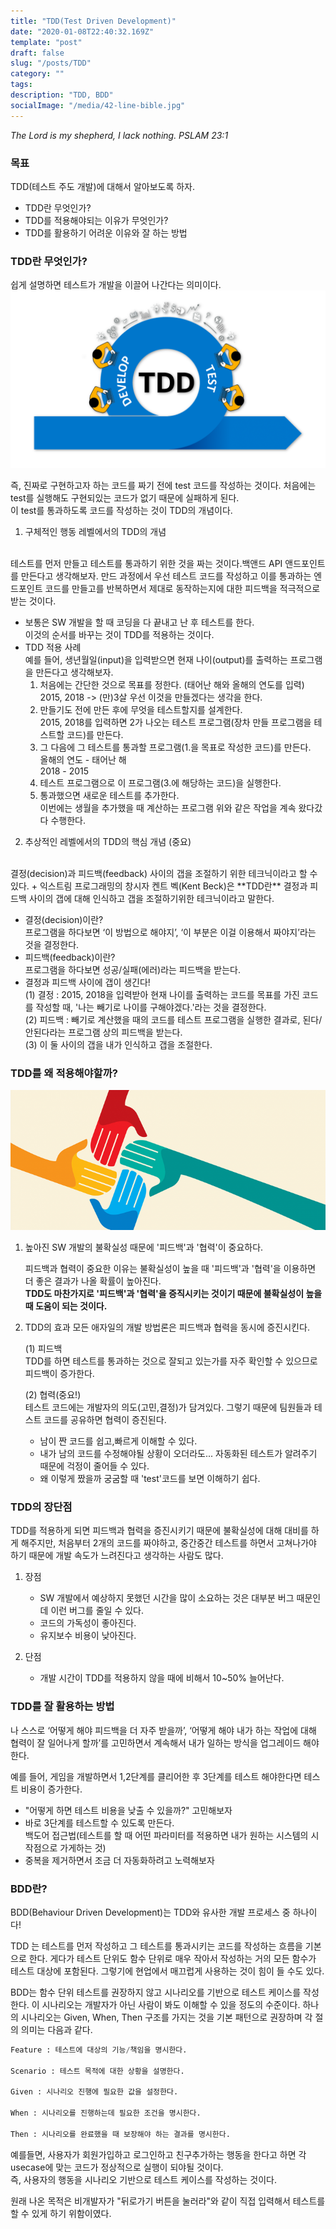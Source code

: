 ```yaml
---
title: "TDD(Test Driven Development)"
date: "2020-01-08T22:40:32.169Z"
template: "post"
draft: false
slug: "/posts/TDD"
category: ""
tags:
description: "TDD, BDD"
socialImage: "/media/42-line-bible.jpg"
---
```

*The Lord is my shepherd, I lack nothing. PSLAM 23:1*

### 목표
TDD(테스트 주도 개발)에 대해서 알아보도록 하자.

+ TDD란 무엇인가?
+ TDD를 적용해야되는 이유가 무엇인가?
+ TDD를 활용하기 어려운 이유와 잘 하는 방법

### TDD란 무엇인가?
쉽게 설명하면 테스트가 개발을 이끌어 나간다는 의미이다.
![Nulla faucibus vestibulum eros in tempus. Vestibulum tempor imperdiet velit nec dapibus](/media/TDD_cycle.png)

즉, 진짜로 구현하고자 하는 코드를 짜기 전에 test 코드를 작성하는 것이다. 처음에는 test를 실행해도 구현되있는 코드가 없기 때문에 실패하게 된다.  
이 test를 통과하도록 코드를 작성하는 것이 TDD의 개념이다.

1. 구체적인 행동 레벨에서의 TDD의 개념
<br>  
테스트를 먼저 만들고 테스트를 통과하기 위한 것을 짜는 것이다.백앤드 API 앤드포인트를 만든다고 생각해보자. 만드 과정에서 우선 테스트 코드를 작성하고 이를 통과하는 엔드포인트 코드를 만들고를 반복하면서 제대로 동작하는지에 대한 피드백을 적극적으로 받는 것이다.

   + 보통은 SW 개발을 할 때 코딩을 다 끝내고 난 후 테스트를 한다.   
   이것의 순서를 바꾸는 것이 TDD를 적용하는 것이다.
   + TDD 적용 사례  
      예를 들어, 생년월일(input)을 입력받으면 현재 나이(output)를 출력하는 프로그램을 만든다고 생각해보자.  
      1. 처음에는 간단한 것으로 목표를 정한다. (태어난 해와 올해의 연도를 입력) 2015, 2018 -> (만)3살 우선 이것을 만들겠다는 생각을 한다.
      2. 만들기도 전에 만든 후에 무엇을 테스트할지를 설계한다.  
2015, 2018를 입력하면 2가 나오는 테스트 프로그램(장차 만들 프로그램을 테스트할 코드)를 만든다.
      3. 그 다음에 그 테스트를 통과할 프로그램(1.을 목표로 작성한 코드)를 만든다.  
      올해의 연도 - 태어난 해  
      2018 - 2015
      4. 테스트 프로그램으로 이 프로그램(3.에 해당하는 코드)을 실행한다.  
      5. 통과했으면 새로운 테스트를 추가한다.  
      이번에는 생월을 추가했을 때 계산하는 프로그램
      위와 같은 작업을 계속 왔다갔다 수행한다.

2. 추상적인 레벨에서의 TDD의 핵심 개념 (중요)
<br>  
결정(decision)과 피드백(feedback) 사이의 갭을 조절하기 위한 테크닉이라고 할 수 있다.
   + 익스트림 프로그래밍의 창시자 켄트 벡(Kent Beck)은 **TDD란** 결정과 피드백 사이의 갭에 대해 인식하고 갭을 조절하기위한 테크닉이라고 말한다.

   + 결정(decision)이란?  
   프로그램을 하다보면 ‘이 방법으로 해야지’, ‘이 부분은 이걸 이용해서 짜야지’라는 것을 결정한다.
   + 피드백(feedback)이란?  
   프로그램을 하다보면 성공/실패(에러)라는 피드백을 받는다.
   + 결정과 피드백 사이에 갭이 생긴다!  
   (1) 결정 : 2015, 2018을 입력받아 현재 나이를 출력하는 코드를 목표를 가진 코드를 작성할 때, '나는 빼기로 나이를 구해야겠다.'라는 것을 결정한다.  
   (2) 피드백 : 빼기로 계산했을 때의 코드를 테스트 프로그램을 실행한 결과로, 된다/안된다라는 프로그램 상의 피드백을 받는다.  
   (3) 이 둘 사이의 갭을 내가 인식하고 갭을 조절한다.

### TDD를 왜 적용해야할까?

  ![Nulla faucibus vestibulum eros in tempus. Vestibulum tempor imperdiet velit nec dapibus](/media/tdd-collaboration(2).png)

1. 높아진 SW 개발의 불확실성 때문에 '피드백'과 '협력'이 중요하다.

   피드백과 협력이 중요한 이유는 불확실성이 높을 때 '피드백'과 '협력'을 이용하면 더 좋은 결과가 나올 확률이 높아진다.  
   **TDD도 마찬가지로 '피드백'과 '협력'을 증직시키는 것이기 때문에 불확실성이 높을 때 도움이 되는 것이다.**

2. TDD의 효과
모든 애자일의 개발 방법론은 피드백과 협력을 동시에 증진시킨다.  

   (1) 피드백  
   TDD를 하면 테스트를 통과하는 것으로 잘되고 있는가를 자주 확인할 수 있으므로 피드백이 증가한다.  

   (2) 협력(중요!)  
   테스트 코드에는 개발자의 의도(고민,결정)가 담겨있다. 그렇기 때문에 팀원들과 테스트 코드를 공유하면 협력이 증진된다.  
      + 남이 짠 코드를 쉽고,빠르게 이해할 수 있다.
      + 내가 남의 코드를 수정해야될 상황이 오더라도... 자동화된 테스트가 알려주기 때문에 걱정이 줄어들 수 있다.
      + 왜 이렇게 짰을까 궁굼할 때 'test'코드를 보면 이해하기 쉽다.

### TDD의 장단점
TDD를 적용하게 되면 피드백과 협력을 증진시키기 때문에 불확실성에 대해 대비를 하게 해주지만, 처음부터 2개의 코드를 짜야하고, 중간중간 테스트를 하면서 고쳐나가야 하기 때문에 개발 속도가 느려진다고 생각하는 사람도 많다.

1. 장점
   + SW 개발에서 예상하지 못했던 시간을 많이 소요하는 것은 대부분 버그 때문인데 이런 버그를 줄일 수 있다.
   + 코드의 가독성이 좋아진다.
   + 유지보수 비용이 낮아진다.

2. 단점
   + 개발 시간이 TDD를 적용하지 않을 때에 비해서 10~50% 늘어난다.

### TDD를 잘 활용하는 방법
나 스스로 ‘어떻게 해야 피드백을 더 자주 받을까’, ‘어떻게 해야 내가 하는 작업에 대해 협력이 잘 일어나게 할까’를 고민하면서 계속해서 내가 일하는 방식을 업그레이드 해야한다.  

예를 들어, 게임을 개발하면서 1,2단계를 클리어한 후 3단계를 테스트 해야한다면 테스트 비용이 증가한다.
   + "어떻게 하면 테스트 비용을 낮출 수 있을까?" 고민해보자
   + 바로 3단계를 테스트할 수 있도록 만든다.  
   백도어 접근법(테스트를 할 때 어떤 파라미터를 적용하면 내가 원하는 시스템의 시작점으로 가게하는 것)
   + 중복을 제거하면서 조금 더 자동화하려고 노력해보자

### BDD란?

BDD(Behaviour Driven Development)는 TDD와 유사한 개발 프로세스 중 하나이다!  

TDD 는 테스트를 먼저 작성하고 그 테스트를 통과시키는 코드를 작성하는 흐름을 기본으로 한다. 게다가 테스트 단위도 함수 단위로 매우 작아서 작성하는 거의 모든 함수가 테스트 대상에 포함된다. 그렇기에 현업에서 매끄럽게 사용하는 것이 힘이 들 수도 있다.  

BDD는 함수 단위 테스트를 권장하지 않고 시나리오를 기반으로 테스트 케이스를 작성한다. 이 시나리오는 개발자가 아닌 사람이 봐도 이해할 수 있을 정도의 수준이다. 하나의 시나리오는 Given, When, Then 구조를 가지는 것을 기본 패턴으로 권장하며 각 절의 의미는 다음과 같다.
```python
Feature : 테스트에 대상의 기능/책임을 명시한다.

Scenario : 테스트 목적에 대한 상황을 설명한다.

Given : 시나리오 진행에 필요한 값을 설정한다.

When : 시나리오를 진행하는데 필요한 조건을 명시한다.

Then : 시나리오를 완료했을 때 보장해야 하는 결과를 명시한다.
```

예를들면, 사용자가 회원가입하고 로그인하고 친구추가하는 행동을 한다고 하면 각 usecase에 맞는 코드가 정상적으로 실행이 되야될 것이다.  
즉, 사용자의 행동을 시나리오 기반으로 테스트 케이스를 작성하는 것이다.

원래 나온 목적은 비개발자가 "뒤로가기 버튼을 눌러라"와 같이 직접 입력해서 테스트를 할 수 있게 하기 위함이였다.